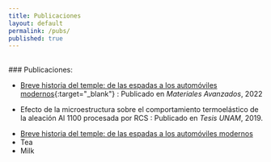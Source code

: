 ```yaml
---
title: Publicaciones
layout: default
permalink: /pubs/
published: true
---
```

<br>
### Publicaciones:

* [Breve historia del temple: de las espadas a los automóviles modernos](https://www.iim.unam.mx/MA/36){:target="_blank"}
:   Publicado en _Materiales Avanzados_, 2022

* Efecto de la microestructura sobre el comportamiento termoelástico de la aleación Al 1100 procesada por RCS
:   Publicado en _Tesis UNAM_, 2019. 

<ul>
  <li>
    <a href="https://www.iim.unam.mx/MA/36" target="_blank">Breve historia del temple: de las espadas a los automóviles modernos</a>
  </li>
  <li>Tea</li>
  <li>Milk</li>
</ul>
